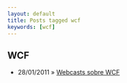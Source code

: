 ```yaml
---
layout: default
title: Posts tagged wcf
keywords: [wcf]
---
```

<h2 class="category">WCF</h2>
<ul class="posts">
<li>
<p>
<span class="date">28/01/2011</span> &raquo;
<a href="/blog/webcasts-sobre-wcf">Webcasts sobre WCF </a>
</p>
</li>
</ul>
